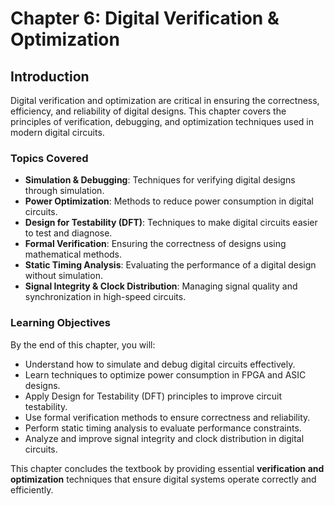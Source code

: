 # Chapter 6: Digital Verification & Optimization

## <h2 id="intro">Introduction</h2>
Digital verification and optimization are critical in ensuring the correctness, efficiency, and reliability of digital designs. This chapter covers the principles of verification, debugging, and optimization techniques used in modern digital circuits.

### <h3 id="topics">Topics Covered</h3>
- **Simulation & Debugging**: Techniques for verifying digital designs through simulation.
- **Power Optimization**: Methods to reduce power consumption in digital circuits.
- **Design for Testability (DFT)**: Techniques to make digital circuits easier to test and diagnose.
- **Formal Verification**: Ensuring the correctness of designs using mathematical methods.
- **Static Timing Analysis**: Evaluating the performance of a digital design without simulation.
- **Signal Integrity & Clock Distribution**: Managing signal quality and synchronization in high-speed circuits.

### <h3 id="learningobjectives">Learning Objectives</h3>
By the end of this chapter, you will:
- Understand how to simulate and debug digital circuits effectively.
- Learn techniques to optimize power consumption in FPGA and ASIC designs.
- Apply Design for Testability (DFT) principles to improve circuit testability.
- Use formal verification methods to ensure correctness and reliability.
- Perform static timing analysis to evaluate performance constraints.
- Analyze and improve signal integrity and clock distribution in digital circuits.

This chapter concludes the textbook by providing essential **verification and optimization** techniques that ensure digital systems operate correctly and efficiently.
